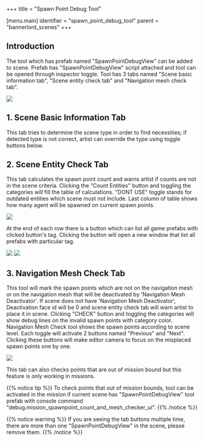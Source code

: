 +++
title = "Spawn Point Debug Tool"

[menu.main]
identifier = "spawn_point_debug_tool"
parent = "bannerlord_scenes"
+++

## Introduction

The tool which has prefab named "SpawnPointDebugView" can be added to scene. Prefab has "SpawnPointDebugView" script attached and tool can be opened through inspector toggle.
Tool has 3 tabs named "Scene basic information tab", "Scene entity check tab" and "Navigation mesh check tab".

![](/img/spawn_point_debug_tool/tooldocument1.png)

## 1. Scene Basic Information Tab

This tab tries to determine the scene type in order to find necessities; if detected type is not correct, artist can override the type using toggle buttons below.

## 2. Scene Entity Check Tab

This tab calculates the spawn point count and warns artist if counts are not in the scene criteria. Clicking the "Count Entities" button and toggling the categories will fill the table of calculations. "DONT USE" toggle stands for outdated entities which scene must not include. Last column of table shows how many agent will be spawned on current spawn points.

![](/img/spawn_point_debug_tool/tooldocument2.png)

At the end of each row there is a button which can list all game prefabs with clicked button's tag. Clicking the button will open a new window that list all prefabs with particular tag.

![](/img/spawn_point_debug_tool/tooldocument4.png)
![](/img/spawn_point_debug_tool/tooldocument5.png)

## 3. Navigation Mesh Check Tab
This tool will mark the spawn points which are not on the navigation mesh or on the navigation mesh that will be deactivated by 'Navigation Mesh Deactivator'. If scene does not have 'Navigation Mesh Deactivator', Deactivation face id will be 0 and scene entity check tab will warn artist to place it in scene. Clicking "CHECK" button and toggling the categories will show debug lines on the invalid spawn points with category color.
Navigation Mesh Check tool shows the spawn points according to scene level. Each toggle will activate 2 buttons named "Previous" and "Next". Clicking these buttons will make editor camera to focus on the misplaced spawn points one by one.

![](/img/spawn_point_debug_tool/tooldocument6.png)

This tab can also checks points that are out of mission bound but this feature is only working in missions.

{{% notice tip %}}
To check points that out of mission bounds, tool can be activated in the mission if current scene has "SpawnPointDebugView" tool prefab with console  command "debug.mission_spawnpoint_count_and_mesh_checker_ui".
{{% /notice %}}

{{% notice warning %}}
If you are seeing the tab buttons multiple time, there are more than one "SpawnPointDebugView" in the scene, please remove them. 
{{% /notice %}}




